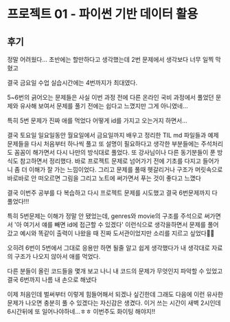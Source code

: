 # 프로젝트 01 - 파이썬 기반 데이터 활용

## 후기

정말 어려웠다... 초반에는 할만하다고 생각했는데 2번 문제에서 생각보다 너무 일찍 막혔고

결국 금요일 수업 실습시간에는 4번까지가 최대였다.

5~6번의 긁어오는 문제들은 사실 이번 과정 전에 다른 온라인 국비 과정에서 풀었던 문제와 유사해 보여서 문제를 풀기 전에는 쉽다고 느꼈지만 그게 아니였네...

특히 5번 문제가 진짜 애를 먹었다 어떻게 id를 가지고 오는거지 하면서...

결국 토요일 일요일동안 월요일에서 금요일까지 배우고 정리한 TIL md 파일들과 예제 문제들을 다시 처음부터 하나씩 풀고 또 설명이 필요하다고 생각한 부분들에는 주석처리도 꼼꼼이 해가면서 다시 나만의 방식대로 풀었다. 또 강사님이나 다른 동기분들이 푼 방식도 참고하면서 정리했다. 바로 프로젝트 문제로 넘어가기 전에 기초를 다지고 들어가니 좀 더 이해가 잘 가는 느낌이었다. 그리고 문제를 풀때 헷갈리거나 구조가 머릿속으로 바로바로 안 떠오르면 그림을 그리고 노트에 써가면서 푸는 것이 좋다고 느꼈다

결국 이번주 공부를 다 복습하고 다시 프로젝트 문제를 시도했고 결국 6번문제까지 다 풀었다!!!

특히 5번문제는 이해가 정말 안 됐었는데, genres와 movie의 구조를 주석으로 써가면서 '아 여기서 얘를 빼면 id에 접근할 수 있겠다' 이런식으로 생각을하면서 문제를 풀어갔고 예시와 똑같이 출력이 나왔을 때 진짜 도서관이었지만 소리를 지르고 싶었다🤣🤣

오히려 6번이 5번에서 그대로 응용만 하면 될줄 알고 쉽게 생각했다가 내 생각대로 자료의 구조가 나오지 않아서 애를 먹었다.

다른 분들이 올린 코드들을 몇개 보고 나니 내 코드의 문제가 무엇인지 파악할 수 있었고 결국 6번까지 나름 내 손으로 해냈다 

이제 처음인데 벌써부터 이렇게 힘들어해서 되겠나 싶긴한데 그래도 다음에 이런 유사한 문제가 나오면 충분히 풀 수 있겠다는 자신감은 생겼다. 이거 쓰는 시간이 새벽 2시인데 6시간뒤에 또 일어나야하네...ㅎㅎ 이번주도 화이팅 해야지!!